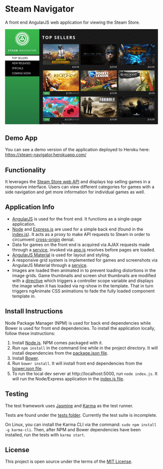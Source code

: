 # Steam Navigator
A front end AngularJS web application for viewing the Steam Store.

![screenshot](readme_steam_navigator.jpg)

## Demo App
You can see a demo version of the application deployed to Heroku here: https://steam-navigator.herokuapp.com/

## Functionality
It leverages the [Steam Store web API](https://wiki.teamfortress.com/wiki/User:RJackson/StorefrontAPI) and displays top selling games in a responsive interface. Users can view different categories for games with a side navigation and get more information for individual games as well.

## Application Info
- [AngularJS](https://angularjs.org/) is used for the front end. It functions as a single-page application.
- [Node](https://nodejs.org/) and [Express.js](https://expressjs.com/) are used for a simple back end (found in the [index.js](../master/index.js)). It acts as a proxy to make API requests to Steam in order to circumvent [cross-origin](https://developer.mozilla.org/en-US/docs/Web/HTTP/Access_control_CORS) denial.
- Data for games on the front end is acquired via AJAX requests made through a [service](../master/js/app/services/GamesService.js), invoked via [app.js](../master/js/app/app.js) resolves before pages are loaded.
- [AngularJS Material](https://material.angularjs.org/latest/) is used for layout and styling.
- A responsive grid system is implemented for games and screenshots via AngularJS Material through a [service](../master/js/app/services/GridService.js).
- Images are loaded then animated in to prevent loading distortions in the image grids. Game thumbnails and screen shot thumbnails are modified with a [directive](../master/js/app/directives/ShowOnLoad.js) which triggers a controller scope variable and displays the image when it has loaded via ng-show in the template. That in turn triggers ngAnimate CSS animations to fade the fully loaded component template in.

## Install Instructions
Node Package Manager (NPM) is used for back end dependencies while Bower is used for front end dependencies. To install the application locally, follow these instructions:

1. Install [Node.js](https://nodejs.org/). NPM comes packaged with it.
2. Run `npm install` in the command line while in the project directory. It will install dependencies from the [package.json file](../master/package.json).
3. Install [Bower](https://bower.io/).
4. Run `bower install`. It will install front end dependencies from the [bower.json file](../master/bower.json).
5. To run the local dev server at http://localhost:5000, run `node index.js`. It will run the Node/Express application in the [index.js file](../master/index.js).

## Testing
The test framework uses [Jasmine](https://jasmine.github.io/) and [Karma](https://karma-runner.github.io/) as the test runner.

Tests are found under the [tests folder](../master/tests). Currently the test suite is incomplete.

On Linux, you can install the Karma CLI via the command:
`sudo npm install -g karma-cli`. Then, after NPM and Bower dependencies have been installed, run the tests with `karma start`.

## License
This project is open source under the terms of the [MIT License](http://opensource.org/licenses/MIT).
